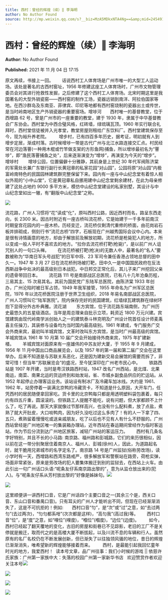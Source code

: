 ```yaml
---
title: 西村：曾经的辉煌（续）‖ 李海明
author: No Author Found
source: http://mp.weixin.qq.com/s?__biz=MzA5MDkxNTA4Ng==&amp;mid=2454911669&amp;idx=1&amp;sn=ce62c22f8276a5692c823e8862552e25&amp;chksm=87a232d4b0d5bbc2a8795b042fc477cde66bb761418e8b065568665b8dc40c80160f6e4cd30c#rd
---
```


# 西村：曾经的辉煌（续）‖ 李海明

**Author:** No Author Found

**Published:** 2021 年 11 月 04 日 17:15

原文再续，书接上一回。       话说西村工人体育场是广州市唯一的大型工人运动场。该处是著名的古西村窑址，1956 年修建这座工人体育场时，广州市文物管理委员会对其进行抢救性发掘，之后修建了这个西村工人体育场。北宋时期这里是我国著名的大型外销瓷窑——西村窑的制作工场，瓷器远销到南洋、阿拉伯国家等地。在西沙群岛及东南亚、菲律宾、印尼等地都有西村窑烧制的瓷器出土或传世，是当时岭南地区生产外销瓷器的重要窑场。增埗河       西村唯一的基督教堂，位于西增路 62 号，曾是广州市的一座重要的教堂，建于 1930 年，隶属于中华基督教会广东协会。西村堂为中西合璧风格，红砖墙，绿琉璃瓦顶。1960 年实行联合礼拜时，西村堂信徒被并入光孝堂，教堂房屋则租给广东饮料厂。西村堂建筑保存至今，现为裕升养老院。        增步村，已有四百多年历史，据考证，明初就有人到增步定居，渐成村落。古时候增埗一带是古代广州与北江水路连接交汇点。村民经常在河边落罾(一种用木棍或竹竿做支架的方形鱼网)捕鱼，所以增埗最初名为“罾埗”，即“渔民落罾捕鱼之处”，后来逐渐演变为“增埗”，再演变为今天的“增步”。增埗村        增埗公园，位置偏僻十分雅静，其前身是上世纪 30 年代军阀陈济棠的军需处长兼广东银行副行长黄冠章的私家花园“对山园”，公园将原“对山园”内极富岭南特色的民国园林建筑群完整保留下来。园内有一座与中山纪念堂有着惊人相似外观的“小中山堂”，它是黄冠章私自挪用建中山纪念堂剩余建材，在此为母亲修建了这处占地约 9000 多平方米，模仿中山纪念堂建设的私家别墅，其设计与中山纪念堂如出一辙，有“翻版中山纪念堂”之称。

![](https://mmbiz.qpic.cn/mmbiz_jpg/PJWG74pLsMbvzmzDGnlgTX98ic6uibnGXgGIgBfF3MgoCXlUV0wohPp8brwGQsRu7CuQkY4gnlyuBA4XVGDXjKrQ/640)

流花路，广州人习惯将“花”读成“化”，原叫西村公路，因近西村而名，路呈东西走向，长 2300 米。因古时附近有一座古桥叫流花桥，它是始建于一千多年前南汉时期皇宫花园内的一座木桥。历经变迁，流花桥仅剩清代重修的桥面，由花岗岩石板并排砌成，侧刻行书“流花古桥”四字，石板现在广州越秀国际会议中心内。本来是很有诗情画意的地方，却由于解放前及解放初期，流花桥是枪毙犯人的地方，所以变成一般人平时不喜欢去的地方。“拉你去流花桥打靶(枪毙)”，是以前广州人诅咒别人的一句口头禅。       在流花桥被打靶(枪决)的无数人中，最著名的“名人”要数被称为“华南日军头号战犯”的日军中将、23 军司令兼任香港占领地总督的田中久一。1947 年 3 月 27 日在流花桥刑场被打靶，田中久一是中国国民政府在反法西斯战争中处决的最高级别日本战犯。中日邦交正常化后，其儿子来广州挖回父亲的遗骨带回日本。       流花路 111 号是南部战区总医院，已有八十几年沧桑历程，三易其主、15 次易其名。其前为国民党广东陆军总医院，由陈济棠 1933 年创办，广州沦陷时被日军占领，1949 年我军接管，1955 年命名为广州军区总医院，1976 年以流花桥医院注册于世界卫生组织，2018 年易名南部战区总医院，广州人习惯叫它“陆军医院”。院内保存完好的民国建筑，红墙绿瓦建筑群在绿树环抱下显得分外古朴典雅。流花湖        东方宾馆，位于流花路东端南侧，为广州历史最悠久的五星级酒店。当年是周总理亲自批示立项，耗资近 1800 万元兴建。宾馆建筑由现代岭南学派创始人之一的建筑泰斗林克明及广州设计院首任设计师麦禹喜主任操刀，其装修与设备均为当时国内最高级别。1961 年建成，专门服务广交会外商来宾，最初叫羊城宾馆，文革时改叫东方宾馆，是当时广州最高级的宾馆。羊城宾馆从 1961 年 10 月第 10 届广交会开始接待外商来宾，1975 年扩建新楼。       羊城宾馆对面原来有一座雄伟的中苏友好大厦，于 1955 年 9 月建成，1956 年 11 月中国出口商品展览会，以及 1957 年的第一届和第二届广交会在这里举办。后来不知道是与苏联关系恶化，还是因为建新交易会展馆的需要而拆了，非常可惜！但当年“苏联展览会”的盛况，至今犹深印在广州老市民心中。       铁路西站是 1907 年开建，当时是粤汉铁路西村站，1947 改名广州西站，是北煤、北果南运，南菜、南果北运的货运终到和始发站，省、市城乡副食品供应的贮运站。从 1952 年起停止办理客运业务。该站设有制冰厂及冷藏车加冰线。大约是 1961、1962 年，站旁停着一装满北京鸭的冷藏货卡，不知道是什么原因，大开车门，任凭西村的居民随便拿回家吃。货卡里的北京鸭每只都是用透明塑料袋包裹着，每只约有四五斤重，圆滚滚的。但铁路工人提醒不能吃，说有问题，但大家都顾不上什么了，吃了再说。那天大家就像过节那样高兴，也没有什么配料煮，放了点盐，煮熟了就大开肚皮，大口啖鸭肉，因为好久没吃过这么多肉了！有的人一下拿了四、五只，煮熟留着慢慢吃或送亲戚朋友，吃了以后也不见有人有什么不舒服的。广州西站曾经是广州地区唯一的集装箱办理站，近年西站在春运期间曾经作为临时客运站，作为节后分流到达广州地区旅客，减轻广州站的客运压力。       西村有几条名字好特别，并且不长的小马路: 南京路、福州路和彭城路，它们的来历很相似，因以前在这一带分别聚居住着南京人、福州人、彭城(徐州)人，因此，为道路起名时，就干脆用兄弟城市的名字定名了。南京路 14 号是广州监狱(俗称劳改场)，读小学时有一天，西增路和西湾东路戒严，很多解放军和警察站在路旁，荷枪实弹，场面非常紧张，原来是劳改场的犯人要集体搬迁到别的监狱去，在西站上火车。由此引出一句广州话口头语:“呢条友仔系南京路出黎的”，意为从监仓放出来的(犯人)。与“呢条友仔系从芳村放出黎的”好像是姊妹句。![](https://mmbiz.qpic.cn/mmbiz_jpg/PJWG74pLsMbvzmzDGnlgTX98ic6uibnGXg7TcMOJOH7TxVy80Vbc6CFwhX2siaZHRwlTRruVpdvnV94st3jiaiaQspQ/640)

![](https://mmbiz.qpic.cn/mmbiz_jpg/PJWG74pLsMbvzmzDGnlgTX98ic6uibnGXgUG50fXb5kXia8fqpJ9dYkicoZ01TsWXHX2x9hFX6yjhtdGGMEFjPbc0g/640)

这里顺便讲一讲西村口音，它是广州话四个主要口音之一(其余三个是，西关口音、东山口音和番禺口音)。只有耳尖的广州人才能听出不同，但现在已经渐渐消失了，这是不可抗拒的！例如:       西村口音“匀”，是“次”或“过”之意，如“去过两匀”(去过两次)，“匀匀都系咁”(次次都是这样)，“高匀我”(高过我)等。       西村口音“位”，是“度”之意，如“哩位”(哩度)，“嗰位”(嗰度)，“边位”(边度)。        如今，西村已经起了翻天覆地的变化，古旧的房屋和街巷已不见踪影，老旧的工厂不是关停就是搬迁，取而代之的是高楼大厦不断拔起，以及川流不息的车辆和行人。虽然原有的名厂名校仍在不断发展创新，但已渐失了以往独领风骚的地位，昔日的辉煌已渐渐消失，唯希望新的辉煌能够接着而来。        西村，是最能引起我回忆童年时光的地方，我爱西村！  读本号文章，品广州往事：我们小时候的游戏 || 依慈许氏家族：广州第一家族中大：失落的校园广州第一家新华书店   欢迎赞赏作者欢迎关注本号![](https://mmbiz.qpic.cn/mmbiz_jpg/PJWG74pLsMbvzmzDGnlgTX98ic6uibnGXg5ODksl9w7leE6oOiao8ZLzjEic6lvNic4fKJL0TFf6nVyAzqKHS4A9yGA/640)

![](https://mmbiz.qpic.cn/mmbiz_jpg/PJWG74pLsMbvzmzDGnlgTX98ic6uibnGXgtIezd8jWOiakFagNmmWatHWVsDibQB9WFIWIkLMrTu1z4UcCxUcGibbSA/640)

![](https://mmbiz.qpic.cn/mmbiz_png/Ljib4So7yuWgCNI65S0eTSrib98a5IFee3pFI9HC8rkuJ7MicIbtfGIibuiaAloFH91ibt0NwI5IGW9uAg5Tz3uP0v1g/640?wx_fmt=png)

![](https://mmbiz.qpic.cn/mmbiz_jpg/PJWG74pLsMbvzmzDGnlgTX98ic6uibnGXgTlnuHPBzu5ghxg3Cf78wibUdUgHY6UpuYG1LJAhmKjjLgPibR0oibRrXA/640)
